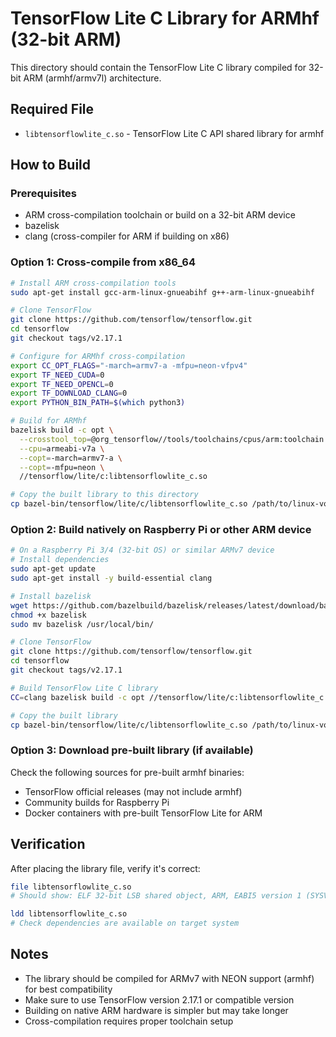 # TensorFlow Lite C Library for ARMhf (32-bit ARM)

This directory should contain the TensorFlow Lite C library compiled for 32-bit ARM (armhf/armv7l) architecture.

## Required File

- `libtensorflowlite_c.so` - TensorFlow Lite C API shared library for armhf

## How to Build

### Prerequisites

- ARM cross-compilation toolchain or build on a 32-bit ARM device
- bazelisk
- clang (cross-compiler for ARM if building on x86)

### Option 1: Cross-compile from x86_64

```bash
# Install ARM cross-compilation tools
sudo apt-get install gcc-arm-linux-gnueabihf g++-arm-linux-gnueabihf

# Clone TensorFlow
git clone https://github.com/tensorflow/tensorflow.git
cd tensorflow
git checkout tags/v2.17.1

# Configure for ARMhf cross-compilation
export CC_OPT_FLAGS="-march=armv7-a -mfpu=neon-vfpv4"
export TF_NEED_CUDA=0
export TF_NEED_OPENCL=0
export TF_DOWNLOAD_CLANG=0
export PYTHON_BIN_PATH=$(which python3)

# Build for ARMhf
bazelisk build -c opt \
  --crosstool_top=@org_tensorflow//tools/toolchains/cpus/arm:toolchain \
  --cpu=armeabi-v7a \
  --copt=-march=armv7-a \
  --copt=-mfpu=neon \
  //tensorflow/lite/c:libtensorflowlite_c.so

# Copy the built library to this directory
cp bazel-bin/tensorflow/lite/c/libtensorflowlite_c.so /path/to/linux-voice-assistant/lib/linux_armhf/
```

### Option 2: Build natively on Raspberry Pi or other ARM device

```bash
# On a Raspberry Pi 3/4 (32-bit OS) or similar ARMv7 device
# Install dependencies
sudo apt-get update
sudo apt-get install -y build-essential clang

# Install bazelisk
wget https://github.com/bazelbuild/bazelisk/releases/latest/download/bazelisk-linux-arm -O bazelisk
chmod +x bazelisk
sudo mv bazelisk /usr/local/bin/

# Clone TensorFlow
git clone https://github.com/tensorflow/tensorflow.git
cd tensorflow
git checkout tags/v2.17.1

# Build TensorFlow Lite C library
CC=clang bazelisk build -c opt //tensorflow/lite/c:libtensorflowlite_c.so

# Copy the built library
cp bazel-bin/tensorflow/lite/c/libtensorflowlite_c.so /path/to/linux-voice-assistant/lib/linux_armhf/
```

### Option 3: Download pre-built library (if available)

Check the following sources for pre-built armhf binaries:

- TensorFlow official releases (may not include armhf)
- Community builds for Raspberry Pi
- Docker containers with pre-built TensorFlow Lite for ARM

## Verification

After placing the library file, verify it's correct:

```bash
file libtensorflowlite_c.so
# Should show: ELF 32-bit LSB shared object, ARM, EABI5 version 1 (SYSV)

ldd libtensorflowlite_c.so
# Check dependencies are available on target system
```

## Notes

- The library should be compiled for ARMv7 with NEON support (armhf) for best compatibility
- Make sure to use TensorFlow version 2.17.1 or compatible version
- Building on native ARM hardware is simpler but may take longer
- Cross-compilation requires proper toolchain setup
